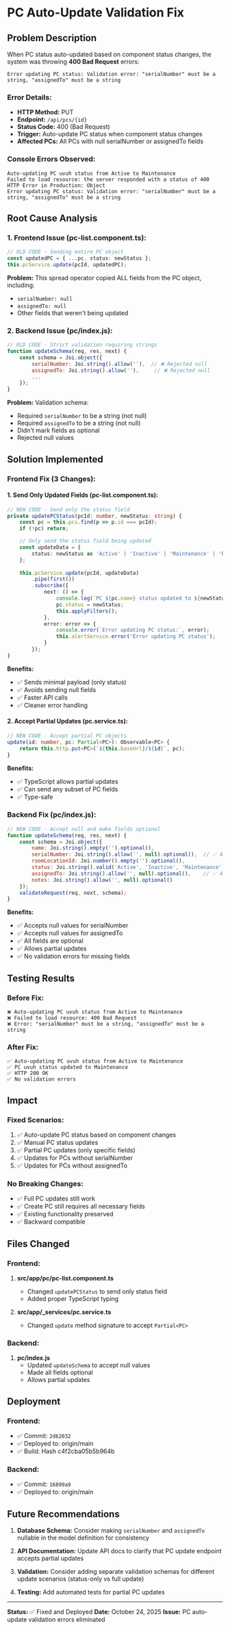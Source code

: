 # PC Auto-Update Validation Fix

## Problem Description

When PC status auto-updated based on component status changes, the system was throwing **400 Bad Request** errors:

```
Error updating PC status: Validation error: "serialNumber" must be a string, "assignedTo" must be a string
```

### Error Details:
- **HTTP Method:** PUT
- **Endpoint:** `/api/pcs/{id}`
- **Status Code:** 400 (Bad Request)
- **Trigger:** Auto-update PC status when component status changes
- **Affected PCs:** All PCs with null serialNumber or assignedTo fields

### Console Errors Observed:
```
Auto-updating PC uvuh status from Active to Maintenance
Failed to load resource: the server responded with a status of 400
HTTP Error in Production: Object
Error updating PC status: Validation error: "serialNumber" must be a string, "assignedTo" must be a string
```

## Root Cause Analysis

### 1. Frontend Issue (pc-list.component.ts):
```typescript
// OLD CODE - Sending entire PC object
const updatedPC = { ...pc, status: newStatus };
this.pcService.update(pcId, updatedPC);
```

**Problem:** This spread operator copied ALL fields from the PC object, including:
- `serialNumber: null`
- `assignedTo: null`
- Other fields that weren't being updated

### 2. Backend Issue (pc/index.js):
```javascript
// OLD CODE - Strict validation requiring strings
function updateSchema(req, res, next) {
    const schema = Joi.object({
        serialNumber: Joi.string().allow(''),  // ❌ Rejected null
        assignedTo: Joi.string().allow(''),     // ❌ Rejected null
        ...
    });
}
```

**Problem:** Validation schema:
- Required `serialNumber` to be a string (not null)
- Required `assignedTo` to be a string (not null)
- Didn't mark fields as optional
- Rejected null values

## Solution Implemented

### Frontend Fix (3 Changes):

#### 1. Send Only Updated Fields (pc-list.component.ts):
```typescript
// NEW CODE - Send only the status field
private updatePCStatus(pcId: number, newStatus: string) {
    const pc = this.pcs.find(p => p.id === pcId);
    if (!pc) return;

    // Only send the status field being updated
    const updateData = { 
        status: newStatus as 'Active' | 'Inactive' | 'Maintenance' | 'Retired' 
    };
    
    this.pcService.update(pcId, updateData)
        .pipe(first())
        .subscribe({
            next: () => {
                console.log(`PC ${pc.name} status updated to ${newStatus}`);
                pc.status = newStatus;
                this.applyFilters();
            },
            error: error => {
                console.error(`Error updating PC status:`, error);
                this.alertService.error('Error updating PC status');
            }
        });
}
```

**Benefits:**
- ✅ Sends minimal payload (only status)
- ✅ Avoids sending null fields
- ✅ Faster API calls
- ✅ Cleaner error handling

#### 2. Accept Partial Updates (pc.service.ts):
```typescript
// NEW CODE - Accept partial PC objects
update(id: number, pc: Partial<PC>): Observable<PC> {
    return this.http.put<PC>(`${this.baseUrl}/${id}`, pc);
}
```

**Benefits:**
- ✅ TypeScript allows partial updates
- ✅ Can send any subset of PC fields
- ✅ Type-safe

### Backend Fix (pc/index.js):

```javascript
// NEW CODE - Accept null and make fields optional
function updateSchema(req, res, next) {
    const schema = Joi.object({
        name: Joi.string().empty('').optional(),
        serialNumber: Joi.string().allow('', null).optional(),  // ✅ Accepts null
        roomLocationId: Joi.number().empty('').optional(),
        status: Joi.string().valid('Active', 'Inactive', 'Maintenance', 'Retired').empty('').optional(),
        assignedTo: Joi.string().allow('', null).optional(),    // ✅ Accepts null
        notes: Joi.string().allow('', null).optional()
    });
    validateRequest(req, next, schema);
}
```

**Benefits:**
- ✅ Accepts null values for serialNumber
- ✅ Accepts null values for assignedTo
- ✅ All fields are optional
- ✅ Allows partial updates
- ✅ No validation errors for missing fields

## Testing Results

### Before Fix:
```
❌ Auto-updating PC uvuh status from Active to Maintenance
❌ Failed to load resource: 400 Bad Request
❌ Error: "serialNumber" must be a string, "assignedTo" must be a string
```

### After Fix:
```
✅ Auto-updating PC uvuh status from Active to Maintenance
✅ PC uvuh status updated to Maintenance
✅ HTTP 200 OK
✅ No validation errors
```

## Impact

### Fixed Scenarios:
1. ✅ Auto-update PC status based on component changes
2. ✅ Manual PC status updates
3. ✅ Partial PC updates (only specific fields)
4. ✅ Updates for PCs without serialNumber
5. ✅ Updates for PCs without assignedTo

### No Breaking Changes:
- ✅ Full PC updates still work
- ✅ Create PC still requires all necessary fields
- ✅ Existing functionality preserved
- ✅ Backward compatible

## Files Changed

### Frontend:
1. **src/app/pc/pc-list.component.ts**
   - Changed `updatePCStatus` to send only status field
   - Added proper TypeScript typing

2. **src/app/_services/pc.service.ts**
   - Changed `update` method signature to accept `Partial<PC>`

### Backend:
1. **pc/index.js**
   - Updated `updateSchema` to accept null values
   - Made all fields optional
   - Allows partial updates

## Deployment

### Frontend:
- ✅ Commit: `2d62032`
- ✅ Deployed to: origin/main
- ✅ Build: Hash c4f2cba05b5b964b

### Backend:
- ✅ Commit: `16899a9`
- ✅ Deployed to: origin/main

## Future Recommendations

1. **Database Schema:** Consider making `serialNumber` and `assignedTo` nullable in the model definition for consistency

2. **API Documentation:** Update API docs to clarify that PC update endpoint accepts partial updates

3. **Validation:** Consider adding separate validation schemas for different update scenarios (status-only vs full update)

4. **Testing:** Add automated tests for partial PC updates

---

**Status:** ✅ Fixed and Deployed
**Date:** October 24, 2025
**Issue:** PC auto-update validation errors eliminated

